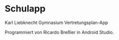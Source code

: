 Schulapp
========

Karl Liebknecht Gymnasium Vertretungsplan-App

Programmiert von Ricardo Breßler in Android Studio.
